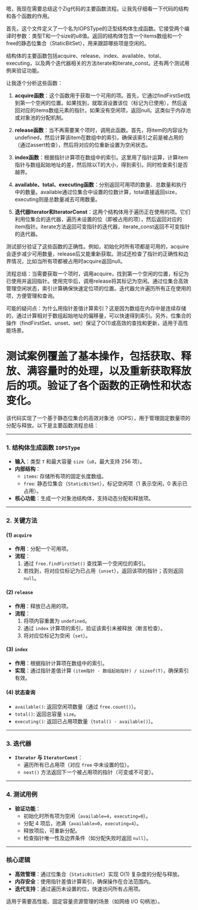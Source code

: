 嗯，我现在需要总结这个Zig代码的主要函数流程。让我先仔细看一下代码的结构和各个函数的作用。

首先，这个文件定义了一个名为IOPSType的泛型结构体生成函数。它接受两个编译时参数：类型T和一个size的u8值。返回的结构体包含一个items数组和一个free的静态位集合（StaticBitSet），用来跟踪哪些项是空闲的。

结构体的主要函数包括acquire、release、index、available、total、executing，以及两个迭代器相关的方法iterate和iterate_const。还有两个测试用例来验证功能。

让我逐个分析这些函数：

1. **acquire函数**：这个函数用于获取一个可用的项。首先，它通过findFirstSet找到第一个空闲的位置。如果找到，就取消设置该位（标记为已使用），然后返回对应的items数组元素的指针。如果没有空闲项，返回null。这类似于内存池或对象池的分配机制。

2. **release函数**：当不再需要某个项时，调用此函数。首先，将item的内容设为undefined，然后计算该item在数组中的索引，确保该索引之前是被占用的（通过assert检查），然后将对应的位重新设置为空闲状态。

3. **index函数**：根据指针计算项在数组中的索引。这里用了指针运算，计算item指针与数组起始地址的差，然后除以T的大小，得到索引。同时检查索引是否越界。

4. **available、total、executing函数**：分别返回可用项的数量、总数量和执行中的数量。available通过位集合中设置的位数计算，total直接返回size，executing则是总数量减去可用数量。

5. **迭代器Iterator和IteratorConst**：这两个结构体用于遍历正在使用的项。它们利用位集合的迭代器，遍历未设置的位（即被占用的项），然后返回对应的item指针。iterate方法返回可变指针的迭代器，iterate_const返回不可变指针的迭代器。

测试部分验证了这些函数的正确性。例如，初始化时所有项都是可用的，acquire会逐步减少可用数量，release后又能重新获取。测试还检查了指针的正确性和边界情况，比如当所有项都被占用时acquire返回null。

流程总结：当需要获取一个项时，调用acquire，找到第一个空闲的位置，标记为已使用并返回指针。使用完毕后，调用release将其标记为空闲。通过位集合高效管理空闲状态，索引计算确保快速定位项的位置。迭代器允许遍历所有正在使用的项，方便管理和查询。

可能的疑问点：为什么用指针差值计算索引？这是因为数组在内存中是连续存储的，通过计算相对于数组起始地址的偏移量，可以快速得到索引。另外，位集合的操作（findFirstSet、unset、set）保证了O(1)或高效的查找和更新，适用于高性能场景。

测试案例覆盖了基本操作，包括获取、释放、满容量时的处理，以及重新获取释放后的项。验证了各个函数的正确性和状态变化。
================================================
该代码实现了一个基于静态位集合的高效对象池（IOPS），用于管理固定数量项的分配与释放。以下是主要函数流程总结：

---

### **1. 结构体生成函数 `IOPSType`**
- **输入**：类型 `T` 和最大容量 `size`（`u8`，最大支持 256 项）。
- **内部结构**：
  - `items`: 存储所有项的固定长度数组。
  - `free`: 静态位集合（`StaticBitSet`），标记空闲项（1 表示空闲，0 表示已占用）。
- **核心功能**：生成一个对象池结构体，支持动态分配和释放项。

---

### **2. 关键方法**
#### **(1) `acquire`**
- **作用**：分配一个可用项。
- **流程**：
  1. 通过 `free.findFirstSet()` 查找第一个空闲位的索引。
  2. 若找到，将对应位标记为已占用（`unset`），返回该项的指针；否则返回 `null`。

#### **(2) `release`**
- **作用**：释放已占用的项。
- **流程**：
  1. 将项内容重置为 `undefined`。
  2. 通过 `index` 计算项的索引，验证该索引未被释放（断言检查）。
  3. 将对应位标记为空闲（`set`）。

#### **(3) `index`**
- **作用**：根据指针计算项在数组中的索引。
- **实现**：通过指针差值计算 `(item指针 - 数组起始指针) / sizeof(T)`，确保索引有效。

#### **(4) 状态查询**
- `available()`: 返回空闲项数量（通过 `free.count()`）。
- `total()`: 返回总容量 `size`。
- `executing()`: 返回已占用项数量（`total() - available()`）。

---

### **3. 迭代器**
- **`Iterator` 与 `IteratorConst`**：
  - 遍历所有已占用项（对应 `free` 中未设置的位）。
  - `next()` 方法返回下一个被占用项的指针（可变或不可变）。

---

### **4. 测试用例**
- **验证功能**：
  - 初始化时所有项为空闲（`available=4`，`executing=0`）。
  - 分配 4 项后，池满（`available=0`，`executing=4`）。
  - 释放项后，可重新分配。
  - 检查指针唯一性及边界条件（如分配失败时返回 `null`）。

---

### **核心逻辑**
- **高效管理**：通过位集合（`StaticBitSet`）实现 O(1) 复杂度的分配与释放。
- **内存安全**：使用指针差值计算索引，确保操作在合法范围内。
- **迭代支持**：通过遍历未设置的位，快速访问所有占用项。

适用于需要高性能、固定容量资源管理的场景（如网络 I/O 句柄池）。
